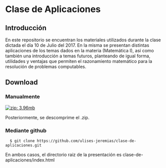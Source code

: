 # Clase de Aplicaciones

## Introducción
En este repositorio se encuentran los materiales utilizados durante la clase dictada el día 10 de Julio del 2017. En la misma se presentan distintas aplicaciones de los temas dados en la materia (Matemática I), así como también una introducción a temas futuros, planteando de igual forma, utilidades y ventajas que permiten el razonamiento matemático para la resolución de problemas computables.


## Download
### Manualmente
  [![zip: 3.96mb](https://img.shields.io/badge/zip-3.96%20mb-red.svg)](https://github.com/ulises-jeremias/clase-de-aplicaciones/archive/master.zip)
  
Posteriormente, se descomprime el .zip.

### Mediante github
```shell
  $ git clone https://github.com/ulises-jeremias/clase-de-aplicaciones.git
```



En ambos casos, el directorio raiz de la presentación es clase-de-aplicaciones/index.html
